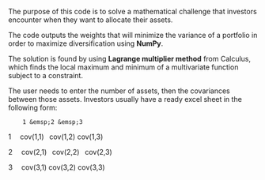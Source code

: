 The purpose of this code is to solve a mathematical challenge that investors encounter when they want to allocate their assets. 

The code outputs the weights that will minimize the variance of a portfolio in order to maximize diversification using **NumPy**. 

The solution is found by using **Lagrange multiplier method** from Calculus, which finds the local maximum and minimum of a multivariate function
subject to a constraint. 

The user needs to enter the number of assets, then the covariances between those assets. 
Investors usually have a ready excel sheet in the following form: 

        1 &emsp;2 &emsp;3
      
1 &emsp;cov(1,1)  &ensp;cov(1,2)   cov(1,3)


2 &emsp;cov(2,1)  &ensp;cov(2,2)  &ensp;cov(2,3)


3 &emsp;cov(3,1)  cov(3,2)   cov(3,3)        



